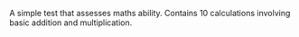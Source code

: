 A simple test that assesses maths ability. 
Contains 10 calculations involving basic addition and multiplication.
